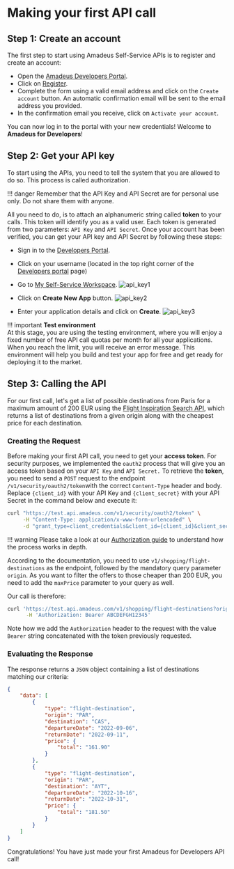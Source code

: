 # Making your first API call

## Step 1: Create an account

The first step to start using Amadeus Self-Service APIs is to register and create an account:

* Open the [Amadeus Developers Portal](https://developers.amadeus.com/).
* Click on [Register](https://developers.amadeus.com/register).
* Complete the form using a valid email address and click on the `Create account` button. An automatic confirmation email will be sent to the email address you provided.
* In the confirmation email you receive, click on `Activate your account`. 

You can now log in to the portal with your new credentials! Welcome to **Amadeus for Developers**!

## Step 2: Get your API key

To start using the APIs, you need to tell the system that you are allowed to do so. This process is called authorization.

!!! danger
    Remember that the API Key and API Secret are for personal use only. Do not share them with anyone.

All you need to do, is to attach an alphanumeric string called **token** to your calls. This token will identify you as a valid user.  Each token is generated from two parameters: `API Key` and `API Secret`. Once your account has been verified, you can get your API key and API Secret by following these steps:

* Sign in to the [Developers Portal](https://developers.amadeus.com/signin).
* Click on your username \(located in the top right corner of the [Developers portal](https://developers.amadeus.com/) page\) 
* Go to [My Self-Service Workspace](https://developers.amadeus.com/my-apps). 
    ![api_key1](../images/api_key1.png)

* Click on **Create New App** button.
    ![api_key2](../images/api_key2.png)

* Enter your application details and click on **Create**.
    ![api_key3](../images/api_key3.png)

!!! important
    **Test environment** <br>
    At this stage, you are using the testing environment, where you will enjoy a fixed number of free API call quotas per month for all your applications. When you reach the limit, you will receive an error message. This environment will help you build and test your app for free and get ready for deploying it to the market.

## Step 3: Calling the API

For our first call, let's get a list of possible destinations from Paris for a maximum amount of 200 EUR using the [Flight Inspiration Search API](https://developers.amadeus.com/self-service/category/air/api-doc/flight-inspiration-search/api-reference), which returns a list of destinations from a given origin along with the cheapest price for each destination.

### Creating the Request

Before making your first API call, you need to get your **access token**. For security purposes, we implemented the `oauth2` process that will give you an access token based on your `API Key` and `API Secret.` To retrieve the **token**, you need to send a `POST` request to the endpoint `/v1/security/oauth2/token`with the correct `Content-Type` header and body. Replace `{client_id}` with your API Key and `{client_secret}` with your API Secret in the command below and execute it:

```bash
curl "https://test.api.amadeus.com/v1/security/oauth2/token" \
     -H "Content-Type: application/x-www-form-urlencoded" \
     -d "grant_type=client_credentials&client_id={client_id}&client_secret={client_secret}"
```

!!! warning
    Please take a look at our [Authorization guide](API-Keys/authorization.md) to understand how the process works in depth.

According to the documentation, you need to use `v1/shopping/flight-destinations` as the endpoint, followed by the mandatory query parameter `origin`. As you want to filter the offers to those cheaper than 200 EUR, you need to add the `maxPrice` parameter to your query as well.

Our call is therefore:

```bash
curl 'https://test.api.amadeus.com/v1/shopping/flight-destinations?origin=PAR&maxPrice=200' \
      -H 'Authorization: Bearer ABCDEFGH12345'
```

Note how we add the `Authorization` header to the request with the value `Bearer` string concatenated with the token previously requested.

### Evaluating the Response

The response returns a `JSON` object containing a list of destinations matching our criteria:

```json
{
    "data": [
        {
            "type": "flight-destination",
            "origin": "PAR",
            "destination": "CAS",
            "departureDate": "2022-09-06",
            "returnDate": "2022-09-11",
            "price": {
                "total": "161.90"
            }
        },
        {
            "type": "flight-destination",
            "origin": "PAR",
            "destination": "AYT",
            "departureDate": "2022-10-16",
            "returnDate": "2022-10-31",
            "price": {
                "total": "181.50"
            }
        }
    ]
}
```

Congratulations! You have just made your first Amadeus for Developers API call!

